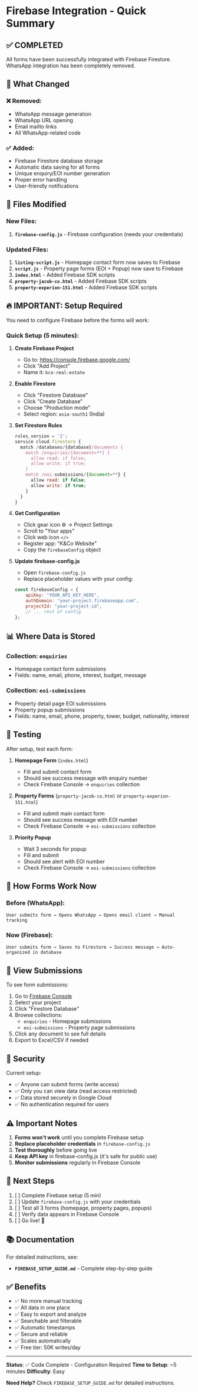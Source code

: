 # Firebase Integration - Quick Summary

## ✅ COMPLETED

All forms have been successfully integrated with Firebase Firestore. WhatsApp integration has been completely removed.

## 🔄 What Changed

### ❌ Removed:
- WhatsApp message generation
- WhatsApp URL opening
- Email mailto links
- All WhatsApp-related code

### ✅ Added:
- Firebase Firestore database storage
- Automatic data saving for all forms
- Unique enquiry/EOI number generation
- Proper error handling
- User-friendly notifications

## 📁 Files Modified

### New Files:
1. **`firebase-config.js`** - Firebase configuration (needs your credentials)

### Updated Files:
1. **`listing-script.js`** - Homepage contact form now saves to Firebase
2. **`script.js`** - Property page forms (EOI + Popup) now save to Firebase
3. **`index.html`** - Added Firebase SDK scripts
4. **`property-jacob-co.html`** - Added Firebase SDK scripts
5. **`property-experion-151.html`** - Added Firebase SDK scripts

## 🔥 IMPORTANT: Setup Required

You need to configure Firebase before the forms will work:

### Quick Setup (5 minutes):

1. **Create Firebase Project**
   - Go to: https://console.firebase.google.com/
   - Click "Add Project"
   - Name it: `kco-real-estate`

2. **Enable Firestore**
   - Click "Firestore Database"
   - Click "Create Database"
   - Choose "Production mode"
   - Select region: `asia-south1` (India)

3. **Set Firestore Rules**
   ```javascript
   rules_version = '2';
   service cloud.firestore {
     match /databases/{database}/documents {
       match /enquiries/{document=**} {
         allow read: if false;
         allow write: if true;
       }
       match /eoi-submissions/{document=**} {
         allow read: if false;
         allow write: if true;
       }
     }
   }
   ```

4. **Get Configuration**
   - Click gear icon ⚙️ → Project Settings
   - Scroll to "Your apps"
   - Click web icon `</>`
   - Register app: "K&Co Website"
   - Copy the `firebaseConfig` object

5. **Update firebase-config.js**
   - Open `firebase-config.js`
   - Replace placeholder values with your config:
   ```javascript
   const firebaseConfig = {
       apiKey: "YOUR_API_KEY_HERE",
       authDomain: "your-project.firebaseapp.com",
       projectId: "your-project-id",
       // ... rest of config
   };
   ```

## 📊 Where Data is Stored

### Collection: `enquiries`
- Homepage contact form submissions
- Fields: name, email, phone, interest, budget, message

### Collection: `eoi-submissions`
- Property detail page EOI submissions
- Property popup submissions
- Fields: name, email, phone, property, tower, budget, nationality, interest

## 🧪 Testing

After setup, test each form:

1. **Homepage Form** (`index.html`)
   - Fill and submit contact form
   - Should see success message with enquiry number
   - Check Firebase Console → `enquiries` collection

2. **Property Forms** (`property-jacob-co.html` or `property-experion-151.html`)
   - Fill and submit main contact form
   - Should see success message with EOI number
   - Check Firebase Console → `eoi-submissions` collection

3. **Priority Popup**
   - Wait 3 seconds for popup
   - Fill and submit
   - Should see alert with EOI number
   - Check Firebase Console → `eoi-submissions` collection

## 📱 How Forms Work Now

### Before (WhatsApp):
```
User submits form → Opens WhatsApp → Opens email client → Manual tracking
```

### Now (Firebase):
```
User submits form → Saves to Firestore → Success message → Auto-organized in database
```

## 📧 View Submissions

To see form submissions:

1. Go to [Firebase Console](https://console.firebase.google.com/)
2. Select your project
3. Click "Firestore Database"
4. Browse collections:
   - `enquiries` - Homepage submissions
   - `eoi-submissions` - Property page submissions
5. Click any document to see full details
6. Export to Excel/CSV if needed

## 🔐 Security

Current setup:
- ✅ Anyone can submit forms (write access)
- ✅ Only you can view data (read access restricted)
- ✅ Data stored securely in Google Cloud
- ✅ No authentication required for users

## ⚠️ Important Notes

1. **Forms won't work** until you complete Firebase setup
2. **Replace placeholder credentials** in `firebase-config.js`
3. **Test thoroughly** before going live
4. **Keep API key** in firebase-config.js (it's safe for public use)
5. **Monitor submissions** regularly in Firebase Console

## 🎯 Next Steps

1. [ ] Complete Firebase setup (5 min)
2. [ ] Update `firebase-config.js` with your credentials
3. [ ] Test all 3 forms (homepage, property pages, popups)
4. [ ] Verify data appears in Firebase Console
5. [ ] Go live! 🚀

## 📚 Documentation

For detailed instructions, see:
- **`FIREBASE_SETUP_GUIDE.md`** - Complete step-by-step guide

## ✅ Benefits

- ✅ No more manual tracking
- ✅ All data in one place
- ✅ Easy to export and analyze
- ✅ Searchable and filterable
- ✅ Automatic timestamps
- ✅ Secure and reliable
- ✅ Scales automatically
- ✅ Free tier: 50K writes/day

---

**Status**: ✅ Code Complete - Configuration Required
**Time to Setup**: ~5 minutes
**Difficulty**: Easy

**Need Help?** Check `FIREBASE_SETUP_GUIDE.md` for detailed instructions.
